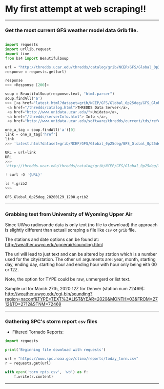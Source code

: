 # My first attempt at web scraping!!

---

### Get the most current GFS weather model data Grib file.

~~~Python

import requests
import urllib.request
import time
from bs4 import BeautifulSoup

url = "http://thredds.ucar.edu/thredds/catalog/grib/NCEP/GFS/Global_0p25deg/latest.html"
response = requests.get(url)

response
>>> <Response [200]>

soup = BeautifulSoup(response.text, "html.parser")
soup.findAll('a')
>>> [<a href="latest.html?dataset=grib/NCEP/GFS/Global_0p25deg/GFS_Global_0p25deg_20200129_1200.grib2"><tt>GFS_Global_0p25deg_20191010_1200.grib2</tt></a>,
 <a href="/thredds/catalog.html">THREDDS Data Server</a>,
 <a href="http://www.unidata.ucar.edu/">Unidata</a>,
 <a href="/thredds/serverInfo.html"> Info </a>,
 <a href="http://www.unidata.ucar.edu/software/thredds/current/tds/reference/index.html"> Documentation</a>]

one_a_tag = soup.findAll('a')[0]
link = one_a_tag['href']
link
>>> 'latest.html?dataset=grib/NCEP/GFS/Global_0p25deg/GFS_Global_0p25deg_20200129_1200.grib2'

URL = url+link
URL
>>>
'http://thredds.ucar.edu/thredds/catalog/grib/NCEP/GFS/Global_0p25deg/latest.htmllatest.html?dataset=grib/NCEP/GFS/Global_0p25deg/GFS_Global_0p25deg_20200129_1200.grib2'

! curl -O '{URL}'

ls *.grib2
>>>

GFS_Global_0p25deg_20200129_1200.grib2
~~~

---

### Grabbing text from University of Wyoming Upper Air

Since UWyo radiosonde data is only text (no file to download) the approach is slightly different than actuall scraping a file like ```csv``` or ```grib``` file.

The stations and date options can be found at: http://weather.uwyo.edu/upperair/sounding.html

The url will lead to just text and can be altered by station which is a number used for the city/station. The other url arguments are: year, month, starting day, ending day, starting hour and ending hour with hour only being eith 00 or 12Z. 

Note, the option for TYPE could be raw, unmergerd or list text.

Sample url for March 27th, 2020 12Z for Denver (station num 72469):
http://weather.uwyo.edu/cgi-bin/sounding?region=naconf&TYPE=TEXT%3ALIST&YEAR=2020&MONTH=03&FROM=2712&TO=2712&STNM=72469




---

### Gathering SPC's storm report ```csv``` files

* Filtered Tornado Reports:

~~~Python
import requests

print('Beginning file download with requests')

url = "https://www.spc.noaa.gov/climo/reports/today_torn.csv"
r = requests.get(url)

with open('torn_rpts.csv', 'wb') as f:
    f.write(r.content)
~~~

---
